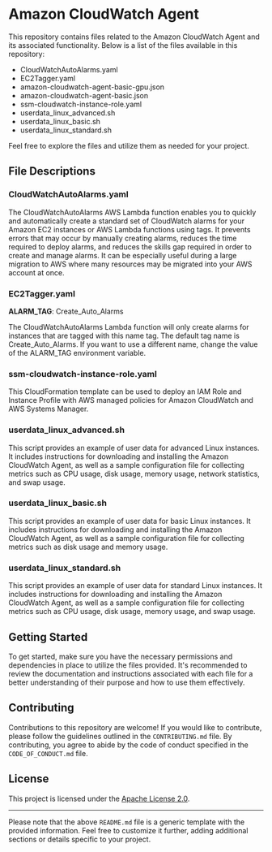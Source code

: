 # Amazon CloudWatch Agent

This repository contains files related to the Amazon CloudWatch Agent and its associated functionality. Below is a list of the files available in this repository:

- CloudWatchAutoAlarms.yaml
- EC2Tagger.yaml
- amazon-cloudwatch-agent-basic-gpu.json
- amazon-cloudwatch-agent-basic.json
- ssm-cloudwatch-instance-role.yaml
- userdata_linux_advanced.sh
- userdata_linux_basic.sh
- userdata_linux_standard.sh

Feel free to explore the files and utilize them as needed for your project.

## File Descriptions

### CloudWatchAutoAlarms.yaml

The CloudWatchAutoAlarms AWS Lambda function enables you to quickly and automatically create a standard set of CloudWatch alarms for your Amazon EC2 instances or AWS Lambda functions using tags. It prevents errors that may occur by manually creating alarms, reduces the time required to deploy alarms, and reduces the skills gap required in order to create and manage alarms. It can be especially useful during a large migration to AWS where many resources may be migrated into your AWS account at once.

### EC2Tagger.yaml

**ALARM_TAG**: Create_Auto_Alarms

The CloudWatchAutoAlarms Lambda function will only create alarms for instances that are tagged with this name tag. The default tag name is Create_Auto_Alarms. If you want to use a different name, change the value of the ALARM_TAG environment variable.

### ssm-cloudwatch-instance-role.yaml

This CloudFormation template can be used to deploy an IAM Role and Instance Profile with AWS managed policies for Amazon CloudWatch and AWS Systems Manager.

### userdata_linux_advanced.sh

This script provides an example of user data for advanced Linux instances. It includes instructions for downloading and installing the Amazon CloudWatch Agent, as well as a sample configuration file for collecting metrics such as CPU usage, disk usage, memory usage, network statistics, and swap usage.

### userdata_linux_basic.sh

This script provides an example of user data for basic Linux instances. It includes instructions for downloading and installing the Amazon CloudWatch Agent, as well as a sample configuration file for collecting metrics such as disk usage and memory usage.

### userdata_linux_standard.sh

This script provides an example of user data for standard Linux instances. It includes instructions for downloading and installing the Amazon CloudWatch Agent, as well as a sample configuration file for collecting metrics such as CPU usage, disk usage, memory usage, and swap usage.

## Getting Started

To get started, make sure you have the necessary permissions and dependencies in place to utilize the files provided. It's recommended to review the documentation and instructions associated with each file for a better understanding of their purpose and how to use them effectively.

## Contributing

Contributions to this repository are welcome! If you would like to contribute, please follow the guidelines outlined in the `CONTRIBUTING.md` file. By contributing, you agree to abide by the code of conduct specified in the `CODE_OF_CONDUCT.md` file.

## License

This project is licensed under the [Apache License 2.0](LICENSE).

---

Please note that the above `README.md` file is a generic template with the provided information. Feel free to customize it further, adding additional sections or details specific to your project.
